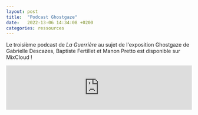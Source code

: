 ```yaml
---
layout: post
title:  "Podcast Ghostgaze"
date:   2022-13-06 14:34:08 +0200
categories: ressources
---
```


Le troisième podcast de *La Guerrière* au sujet de l'exposition Ghostgaze de Gabrielle Descazes, Baptiste Fertillet et Manon Pretto est disponible sur MixCloud ! 

<iframe width="100%" height="120" src="https://www.mixcloud.com/widget/iframe/?hide_cover=1&feed=%2FLaGuerri%C3%A8re%2Fghostgaze-ft-gabrielle-descazes-baptiste-fertillet-manon-pretto%2F" frameborder="0" ></iframe>

